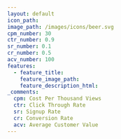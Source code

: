 ```yaml
---
layout: default
icon_path:
image_path: /images/icons/beer.svg
cpm_number: 30
ctr_number: 0.9
sr_number: 0.1
cr_number: 0.5
acv_number: 100
features:
  - feature_title:
    feature_image_path:
    feature_description_html:
_comments:
  cpm: Cost Per Thousand Views
  ctr: Click Through Rate
  sr: Signup Rate
  cr: Conversion Rate
  acv: Average Customer Value
---
```



